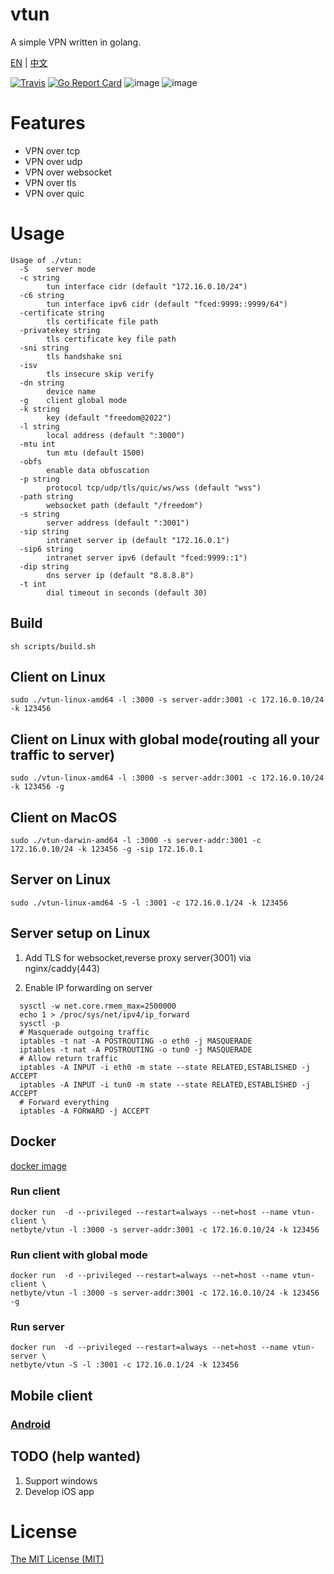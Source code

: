 # vtun

A simple VPN written in golang.

[EN](https://github.com/net-byte/vtun/blob/master/README.md) | [中文](https://github.com/net-byte/vtun/blob/master/README_CN.md)

[![Travis](https://travis-ci.com/net-byte/vtun.svg?branch=master)](https://github.com/net-byte/vtun)
[![Go Report Card](https://goreportcard.com/badge/github.com/net-byte/vtun)](https://goreportcard.com/report/github.com/net-byte/vtun)
![image](https://img.shields.io/badge/License-MIT-orange)
![image](https://img.shields.io/badge/License-Anti--996-red)

# Features
* VPN over tcp
* VPN over udp
* VPN over websocket
* VPN over tls
* VPN over quic

# Usage

```
Usage of ./vtun:
  -S    server mode
  -c string
        tun interface cidr (default "172.16.0.10/24")
  -c6 string
        tun interface ipv6 cidr (default "fced:9999::9999/64")
  -certificate string
        tls certificate file path
  -privatekey string
        tls certificate key file path
  -sni string
        tls handshake sni
  -isv
        tls insecure skip verify
  -dn string
        device name
  -g    client global mode
  -k string
        key (default "freedom@2022")
  -l string
        local address (default ":3000")
  -mtu int
        tun mtu (default 1500)
  -obfs
        enable data obfuscation
  -p string
        protocol tcp/udp/tls/quic/ws/wss (default "wss")
  -path string
        websocket path (default "/freedom")
  -s string
        server address (default ":3001")
  -sip string
        intranet server ip (default "172.16.0.1")
  -sip6 string
        intranet server ipv6 (default "fced:9999::1")
  -dip string
        dns server ip (default "8.8.8.8")
  -t int
        dial timeout in seconds (default 30)
```

## Build

```
sh scripts/build.sh
```

## Client on Linux

```
sudo ./vtun-linux-amd64 -l :3000 -s server-addr:3001 -c 172.16.0.10/24 -k 123456

```

## Client on Linux with global mode(routing all your traffic to server)

```
sudo ./vtun-linux-amd64 -l :3000 -s server-addr:3001 -c 172.16.0.10/24 -k 123456 -g

```

## Client on MacOS

```
sudo ./vtun-darwin-amd64 -l :3000 -s server-addr:3001 -c 172.16.0.10/24 -k 123456 -g -sip 172.16.0.1

```

## Server on Linux

```
sudo ./vtun-linux-amd64 -S -l :3001 -c 172.16.0.1/24 -k 123456

```

## Server setup on Linux

1. Add TLS for websocket,reverse proxy server(3001) via nginx/caddy(443)

2. Enable IP forwarding on server

```
  sysctl -w net.core.rmem_max=2500000
  echo 1 > /proc/sys/net/ipv4/ip_forward
  sysctl -p
  # Masquerade outgoing traffic
  iptables -t nat -A POSTROUTING -o eth0 -j MASQUERADE
  iptables -t nat -A POSTROUTING -o tun0 -j MASQUERADE
  # Allow return traffic
  iptables -A INPUT -i eth0 -m state --state RELATED,ESTABLISHED -j ACCEPT
  iptables -A INPUT -i tun0 -m state --state RELATED,ESTABLISHED -j ACCEPT
  # Forward everything
  iptables -A FORWARD -j ACCEPT
```

## Docker
[docker image](https://hub.docker.com/r/netbyte/vtun)

### Run client
```
docker run  -d --privileged --restart=always --net=host --name vtun-client \
netbyte/vtun -l :3000 -s server-addr:3001 -c 172.16.0.10/24 -k 123456
```

### Run client with global mode
```
docker run  -d --privileged --restart=always --net=host --name vtun-client \
netbyte/vtun -l :3000 -s server-addr:3001 -c 172.16.0.10/24 -k 123456 -g
```

### Run server
```
docker run  -d --privileged --restart=always --net=host --name vtun-server \
netbyte/vtun -S -l :3001 -c 172.16.0.1/24 -k 123456
```

## Mobile client

### [Android](https://github.com/net-byte/vTunnel)

## TODO (help wanted)
1. Support windows
2. Develop iOS app

# License
[The MIT License (MIT)](https://raw.githubusercontent.com/net-byte/vtun/master/LICENSE)
